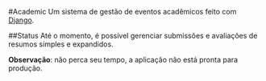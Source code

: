 #Academic
Um sistema de gestão de eventos acadêmicos feito com [Django](https://github.com/django/django).

##Status
Até o momento, é possível gerenciar submissões e avaliações de resumos simples e expandidos.

**Observação**: não perca seu tempo, a aplicação não está pronta para produção.
